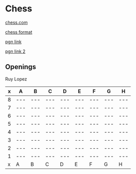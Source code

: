 
Chess
======

[chess.com](https://chess.com)

[chess format](https://onp4.com/@p4/~markdown)

[pgn link](https://www.npmjs.com/package/remarkable-pgn)

[pgn link 2](https://www.reddit.com/r/chess/comments/1s8j14/inline_pgn_viewer_faq/)

Openings
------

Ruy Lopez

| x | A | B | C | D | E | F | G | H |
|---|---|---|---|---|---|---|---|---|
| 8 |---|---|---|---|---|---|---|---|
| 7 |---|---|---|---|---|---|---|---|
| 6 |---|---|---|---|---|---|---|---|
| 5 |---|---|---|---|---|---|---|---|
| 4 |---|---|---|---|---|---|---|---|
| 3 |---|---|---|---|---|---|---|---|
| 2 |---|---|---|---|---|---|---|---|
| 1 |---|---|---|---|---|---|---|---|
| x | A | B | C | D | E | F | G | H |
